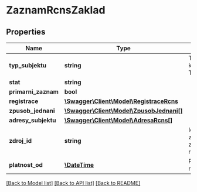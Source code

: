 # ZaznamRcnsZaklad

## Properties
Name | Type | Description | Notes
------------ | ------------- | ------------- | -------------
**typ_subjektu** | **string** | Typ subjektu - kód (ciselnikKod: TypSubjektuRcns) | [optional] 
**stat** | **string** |  | [optional] 
**primarni_zaznam** | **bool** |  | [optional] 
**registrace** | [**\Swagger\Client\Model\RegistraceRcns**](RegistraceRcns.md) |  | [optional] 
**zpusob_jednani** | [**\Swagger\Client\Model\ZpusobJednani[]**](ZpusobJednani.md) |  | [optional] 
**adresy_subjektu** | [**\Swagger\Client\Model\AdresaRcns[]**](AdresaRcns.md) |  | [optional] 
**zdroj_id** | **string** | Identifikátor záznamu ve zdrojovém registru. | [optional] 
**platnost_od** | [**\DateTime**](\DateTime.md) | Platnost subjekt v registru od | [optional] 

[[Back to Model list]](../../README.md#documentation-for-models) [[Back to API list]](../../README.md#documentation-for-api-endpoints) [[Back to README]](../../README.md)

